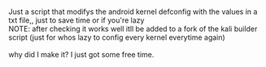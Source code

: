 Just a script that modifys the android kernel defconfig with the values in a txt file,, just to save time or if you're lazy <br>
NOTE: after checking it works well itll be added to a fork of the kali builder script (just for whos lazy to config every kernel everytime again)<br>
<br>
why did I make it? I just got some free time.
